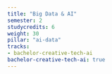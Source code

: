 ```yaml
---
title: "Big Data & AI"
semester: 2
studycredits: 6
weight: 30
pillar: "ai-data"
tracks:
- bachelor-creative-tech-ai
bachelor-creative-tech-ai: true
---
```

